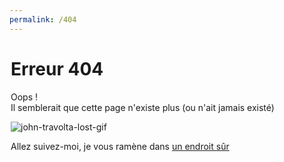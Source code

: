 ```yaml
---
permalink: /404
---
```


<div style="width: 500px; margin: auto;">
    <h1>Erreur 404</h1>
    <p>Oops !<br>Il semblerait que cette page n'existe plus (ou n'ait jamais existé)</p>
    <img src="https://media3.giphy.com/media/3o7aTskHEUdgCQAXde/giphy.gif?cid=ecf05e47qailzs5c5vrrefb6ezkogfbyzcgcczdwt0ox2nkt&amp;rid=giphy.gif&amp;ct=g" alt="john-travolta-lost-gif">
    <p>Allez suivez-moi, je vous ramène dans <a href="/">un endroit sûr</a></p>
</div>